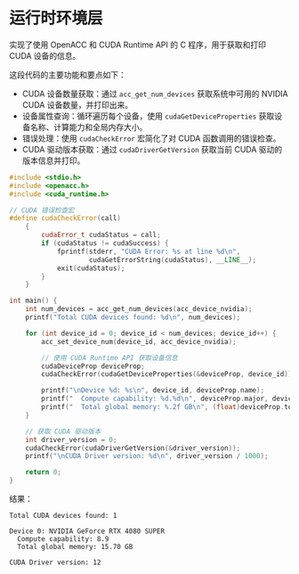 # 运行时环境层
实现了使用 OpenACC 和 CUDA Runtime API 的 C 程序，用于获取和打印 CUDA 设备的信息。

这段代码的主要功能和要点如下：

- CUDA 设备数量获取：通过 `acc_get_num_devices` 获取系统中可用的 NVIDIA CUDA 设备数量，并打印出来。
- 设备属性查询：循环遍历每个设备，使用 `cudaGetDeviceProperties` 获取设备名称、计算能力和全局内存大小。
- 错误处理：使用 `cudaCheckError` 宏简化了对 CUDA 函数调用的错误检查。
- CUDA 驱动版本获取：通过 `cudaDriverGetVersion` 获取当前 CUDA 驱动的版本信息并打印。

```c++
#include <stdio.h>
#include <openacc.h>
#include <cuda_runtime.h>

// CUDA 错误检查宏
#define cudaCheckError(call)                                                    \
    {                                                                           \
        cudaError_t cudaStatus = call;                                          \
        if (cudaStatus != cudaSuccess) {                                        \
            fprintf(stderr, "CUDA Error: %s at line %d\n",                      \
                    cudaGetErrorString(cudaStatus), __LINE__);                  \
            exit(cudaStatus);                                                   \
        }                                                                       \
    }

int main() {
    int num_devices = acc_get_num_devices(acc_device_nvidia);
    printf("Total CUDA devices found: %d\n", num_devices);

    for (int device_id = 0; device_id < num_devices; device_id++) {
        acc_set_device_num(device_id, acc_device_nvidia);

        // 使用 CUDA Runtime API 获取设备信息
        cudaDeviceProp deviceProp;
        cudaCheckError(cudaGetDeviceProperties(&deviceProp, device_id));

        printf("\nDevice %d: %s\n", device_id, deviceProp.name);
        printf("  Compute capability: %d.%d\n", deviceProp.major, deviceProp.minor);
        printf("  Total global memory: %.2f GB\n", (float)deviceProp.totalGlobalMem / (1024 * 1024 * 1024));
    }

    // 获取 CUDA 驱动版本
    int driver_version = 0;
    cudaCheckError(cudaDriverGetVersion(&driver_version));
    printf("\nCUDA Driver version: %d\n", driver_version / 1000);

    return 0;
}

```

结果：

```
Total CUDA devices found: 1

Device 0: NVIDIA GeForce RTX 4080 SUPER
  Compute capability: 8.9
  Total global memory: 15.70 GB

CUDA Driver version: 12
```